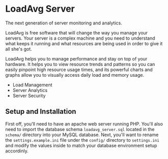 # LoadAvg Server

The next generation of server monitoring and analytics.

LoadAvg is free software that will change the way you manage your servers. Your
server is a complex machine and you need to understand what keeps it running and
what resources are being used in order to give it all she's got.

LoadAvg helps you to manage performance and stay on top of your hardware. It helps
you to view resource trends and patterns so you can easily pinpoint high resource
usage times, and its powerful charts and graphs allow you to visually access daily
load and memory usage.

  * Load Management
  * Server Analytics
  * Server Security

## Setup and Installation

First off, you'll need to have an apache web server running PHP. You'll also need
to import the database schema `loadavg_server.sql` located in the `schema/` directory
into your MySQL database. Next, you'll want to rename the `settings.example.ini` file
under the `config/` directory to `settings.ini` and modify the values inside to match
your database environment setup accordinly.